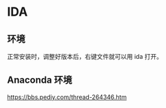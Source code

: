 # IDA

## 环境

正常安装时，调整好版本后，右键文件就可以用 ida 打开。

## Anaconda 环境

https://bbs.pediy.com/thread-264346.htm